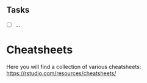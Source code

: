 ## Tasks
- [ ] ...

# Cheatsheets
Here you will find a collection of various cheatsheets: https://rstudio.com/resources/cheatsheets/
